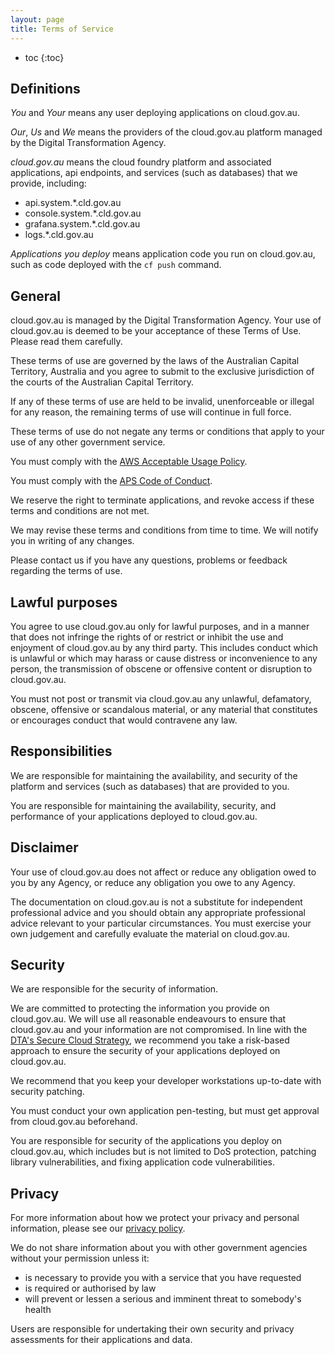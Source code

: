 ```yaml
---
layout: page
title: Terms of Service
---
```


* toc
{:toc}

## Definitions
*You* and *Your* means any user deploying applications on cloud.gov.au.

*Our*, *Us* and *We* means the providers of the cloud.gov.au platform managed by the Digital Transformation Agency.

*cloud.gov.au* means the cloud foundry platform and associated applications, api endpoints, and services (such as databases) that we provide, including:

* api.system.*.cld.gov.au
* console.system.*.cld.gov.au
* grafana.system.*.cld.gov.au
* logs.*.cld.gov.au

*Applications you deploy* means application code you run on cloud.gov.au, such as code deployed with the `cf push` command.

## General
cloud.gov.au is managed by the Digital Transformation Agency. Your use of cloud.gov.au is deemed to be your acceptance of these Terms of Use. Please read them carefully.

These terms of use are governed by the laws of the Australian Capital Territory, Australia and you agree to submit to the exclusive jurisdiction of the courts of the Australian Capital Territory.

If any of these terms of use are held to be invalid, unenforceable or illegal for any reason, the remaining terms of use will continue in full force.

These terms of use do not negate any terms or conditions that apply to your use of any other government service.

You must comply with the [AWS Acceptable Usage Policy](https://aws.amazon.com/aup).

You must comply with the [APS Code of Conduct](https://www.apsc.gov.au/working-in-the-aps/your-rights-and-responsibilities-as-an-aps-employee/code-of-conduct).

We reserve the right to terminate applications, and revoke access if these terms and conditions are not met.

We may revise these terms and conditions from time to time. We will notify you in writing of any changes.

Please contact us if you have any questions, problems or feedback regarding the terms of use.

## Lawful purposes
You agree to use cloud.gov.au only for lawful purposes, and in a manner that does not infringe the rights of or restrict or inhibit the use and enjoyment of cloud.gov.au by any third party. This includes conduct which is unlawful or which may harass or cause distress or inconvenience to any person, the transmission of obscene or offensive content or disruption to cloud.gov.au.

You must not post or transmit via cloud.gov.au any unlawful, defamatory, obscene, offensive or scandalous material, or any material that constitutes or encourages conduct that would contravene any law.

## Responsibilities
We are responsible for maintaining the availability, and security of the platform and services (such as databases) that are provided to you.

You are responsible for maintaining the availability, security, and performance of your applications deployed to cloud.gov.au.

## Disclaimer
Your use of cloud.gov.au does not affect or reduce any obligation owed to you by any Agency, or reduce any obligation you owe to any Agency.

The documentation on cloud.gov.au is not a substitute for independent professional advice and you should obtain any appropriate professional advice relevant to your particular circumstances. You must exercise your own judgement and carefully evaluate the material on cloud.gov.au.

## Security
We are responsible for the security of information.

We are committed to protecting the information you provide on cloud.gov.au. We will use all reasonable endeavours to ensure that cloud.gov.au and your information are not compromised. In line with the [DTA's Secure Cloud Strategy](https://www.dta.gov.au/what-we-do/policies-and-programs/secure-cloud/), we recommend you take a risk-based approach to ensure the security of your applications deployed on cloud.gov.au.

We recommend that you keep your developer workstations up-to-date with security patching.

You must conduct your own application pen-testing, but must get approval from cloud.gov.au beforehand.

You are responsible for security of the applications you deploy on cloud.gov.au, which includes but is not limited to DoS protection, patching library vulnerabilities, and fixing application code vulnerabilities.

## Privacy
For more information about how we protect your privacy and personal information, please see our [privacy policy](https://www.dta.gov.au/privacy-statement/).

We do not share information about you with other government agencies without your permission unless it:

* is necessary to provide you with a service that you have requested
* is required or authorised by law
* will prevent or lessen a serious and imminent threat to somebody's health

Users are responsible for undertaking their own security and privacy assessments for their applications and data.
